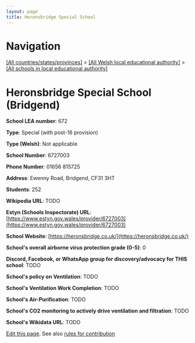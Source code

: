 ```yaml
---
layout: page
title: Heronsbridge Special School
---
```

# Navigation

[[All countries/states/provinces]](../../..) > [[All Welsh local educational authority]](../..) > [[All schools in local educational authority]](..)

# Heronsbridge Special School (Bridgend)

**School LEA number**: 672

**Type**: Special (with post-16 provision)

**Type (Welsh)**: Not applicable

**School Number**: 6727003

**Phone Number**: 01656 815725

**Address**: Ewenny Road, Bridgend, CF31 3HT

**Students**: 252

**Wikipedia URL**: TODO

**Estyn (Schools Inspectorate) URL**: [https://www.estyn.gov.wales/provider/6727003](https://www.estyn.gov.wales/provider/6727003)

**School Website**: [https://heronsbridge.co.uk/](https://heronsbridge.co.uk/)

**School's overall airborne virus protection grade (0-5)**: 0

**Discord, Facebook, or WhatsApp group for discovery/advocacy for THIS school**: TODO

**School's policy on Ventilation**: TODO

**School's Ventilation Work Completion**: TODO

**School's Air-Purification**: TODO

**School's CO2 monitoring to actively drive ventilation and filtration**: TODO

**School's Wikidata URL**: TODO




[Edit this page](https://github.com/VentilationProject/Wales/edit/prif/./Bridgend/Heronsbridge_Special_School.md). See also [rules for contribution](../../../contribution-rules/)